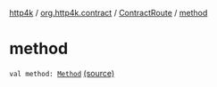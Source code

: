 [http4k](../../index.md) / [org.http4k.contract](../index.md) / [ContractRoute](index.md) / [method](./method.md)

# method

`val method: `[`Method`](../../org.http4k.core/-method/index.md) [(source)](https://github.com/http4k/http4k/blob/master/http4k-contract/src/main/kotlin/org/http4k/contract/ContractRoute.kt#L17)